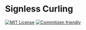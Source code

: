 # Signless Curling

<p>
  <a href="https://opensource.org/licenses/MIT"><img src="https://img.shields.io/github/license/mahyarmirrashed/signless-curling" alt="MIT License" /></a>
  <a href="https://commitizen.github.io/cz-cli/"><img src="https://img.shields.io/badge/commitizen-friendly-brightgreen.svg" alt="Commitizen friendly" /></a>
</p>
